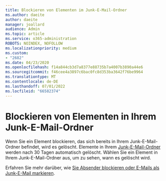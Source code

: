 ```yaml
---
title: Blockieren von Elementen im Junk-E-Mail-Ordner
ms.author: daeite
author: daeite
manager: joallard
audience: Admin
ms.topic: article
ms.service: o365-administration
ROBOTS: NOINDEX, NOFOLLOW
ms.localizationpriority: medium
ms.custom:
- "2682"
ms.date: 04/23/2020
ms.openlocfilehash: f14a844cb3d7a8377e88735b7a4007b3890a44e6
ms.sourcegitcommit: f46cee4a3897c6bac0fc8d353ba3642f76be9964
ms.translationtype: MT
ms.contentlocale: de-DE
ms.lasthandoff: 07/01/2022
ms.locfileid: "66582374"
---
```

# <a name="blocking-items-in-your-junk-email-folder"></a>Blockieren von Elementen in Ihrem Junk-E-Mail-Ordner

Wenn Sie ein Element blockieren, das sich bereits in Ihrem Junk-E-Mail-Ordner befindet, wird es gelöscht. Elemente in Ihrem [Junk-E-Mail-Ordner](https://outlook.live.com/mail/junkemail) werden nach 30 Tagen automatisch gelöscht. Wählen Sie ein Element in Ihrem Junk-E-Mail-Ordner aus, um zu sehen, wann es gelöscht wird.

Erfahren Sie mehr darüber, wie [Sie Absender blockieren oder E-Mails als Junk-E-Mail markieren](https://support.microsoft.com/office/block-senders-or-mark-email-as-junk-in-outlook-com-a3ece97b-82f8-4a5e-9ac3-e92fa6427ae4).